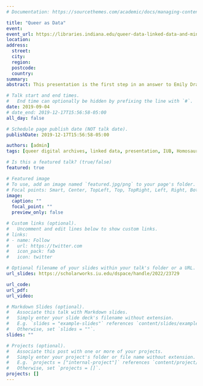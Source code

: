 ```yaml
---
# Documentation: https://sourcethemes.com/academic/docs/managing-content/

title: "Queer as Data"
event:
event_url: https://libraries.indiana.edu/queer-data-linked-data-and-minoritized-digital-archives
location: 
address:
  street:
  city:
  region:
  postcode:
  country:
summary:
abstract: This presentation is the first step in an answer to Emily Drabinski’s 2013 challenge to library and information science (LIS) professionals to think about ways in which to ‘queer the library catalog,’ and to represent identity as historically constructed and described. Beginning with a brief outline of the troubled history between marginalized groups and LIS classifications, I examine some of the proposals suggested over the past half-decade by researchers—and their limitations. Instead of starting anew, or using ‘uninformed’ social tagging/folksonomies, I propose a ‘turn’ to the catalogs and controlled vocabularies of archives and special collections, which frequently reckon with unclassifiable material. Following through on that turn, I will discuss how linked data and linked data vocabularies are currently being used by several digital archives—along with some possible lessons for the LIS field as a whole. The radical and subversive use of linked data by queer digital archives offers a partial solution to the conundrum of minoritized and historical representation in the catalog. Finally, I will conclude by describing my own experiences and considerations in the construction of a new linked data vocabulary.

# Talk start and end times.
#   End time can optionally be hidden by prefixing the line with `#`.
date: 2019-09-04
# date_end: 2019-12-17T15:56:58-05:00
all_day: false

# Schedule page publish date (NOT talk date).
publishDate: 2019-12-17T15:56:58-05:00

authors: [admin]
tags: [queer digital archives, linked data, presentation, IUB, Homosaurus, HomoIT]

# Is this a featured talk? (true/false)
featured: true

# Featured image
# To use, add an image named `featured.jpg/png` to your page's folder. 
# Focal points: Smart, Center, TopLeft, Top, TopRight, Left, Right, BottomLeft, Bottom, BottomRight.
image:
  caption: ""
  focal_point: ""
  preview_only: false

# Custom links (optional).
#   Uncomment and edit lines below to show custom links.
# links:
# - name: Follow
#   url: https://twitter.com
#   icon_pack: fab
#   icon: twitter

# Optional filename of your slides within your talk's folder or a URL.
url_slides: https://scholarworks.iu.edu/dspace/handle/2022/23729

url_code:
url_pdf:
url_video:

# Markdown Slides (optional).
#   Associate this talk with Markdown slides.
#   Simply enter your slide deck's filename without extension.
#   E.g. `slides = "example-slides"` references `content/slides/example-slides.md`.
#   Otherwise, set `slides = ""`.
slides: ""

# Projects (optional).
#   Associate this post with one or more of your projects.
#   Simply enter your project's folder or file name without extension.
#   E.g. `projects = ["internal-project"]` references `content/project/deep-learning/index.md`.
#   Otherwise, set `projects = []`.
projects: []
---
```

